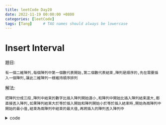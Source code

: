 ```yaml
---
title: leetCode Day20
date: 2022-11-19 00:00:00 +0800
categories: [leetCode]
tags: [Tang]     # TAG names should always be lowercase
---
```


# Insert Interval

題目:

    有一個二維陣列,每個陣列中第一個數代表開始,第二個數代表結束,陣列是順序的,先在需要插入一個陣列,讓此二維陣列一樣維持順序排列



解法:

    把陣列分成三段,陣列中結束的數字比插入陣列開始還小,和陣列中開始比插入陣列結束還大,都直接丟入陣列,如果陣列結束大於等於插入開始和陣列開始小於等於插入結束時,開始為兩陣列中開始的最小值,結束為兩陣列中結束的最大值,再將插入的陣列丟入陣列中


<details> <summary>code</summary>
<pre><code>
func insert(intervals [][]int, newInterval []int) [][]int {
    var result [][]int
    
    i := 0

    for i < len(intervals) && intervals[i][1] < newInterval[0] {
        result = append(result, intervals[i])
        i++
    }
    
    for i < len(intervals) && intervals[i][1] >= newInterval[0] && intervals[i][0] <=  newInterval[1] {
        if intervals[i][0] < newInterval[0] {
            newInterval[0] = intervals[i][0]
        }
        
        if intervals[i][1] > newInterval[1] {
            newInterval[1] = intervals[i][1]
        }
        i++
    }
    result = append(result, newInterval)
    
    for i < len(intervals) && intervals[i][0] > newInterval[1] {
        result = append(result, intervals[i])
        i++
    }
    
    return result
}
</code></pre>
</details>
